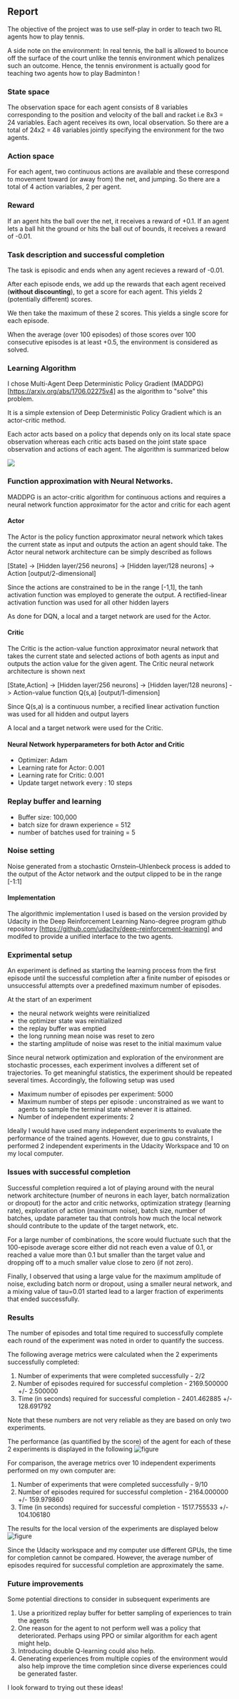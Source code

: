 ## Report

The objective of the project was to use self-play in order to teach two RL agents how to play tennis. 

A side note on the environment:
In real tennis, the ball is allowed to bounce off the surface of the court unlike the tennis environment which penalizes such an outcome. Hence, the tennis environment is actually good for teaching two agents how to play Badminton !

### State space

The observation space for each agent consists of 8 variables corresponding to the position and velocity of the ball and racket i.e 8x3 = 24 variables. Each agent receives its own, local observation. So there are a total of 24x2 = 48 variables jointly specifying the environment for the two agents.

### Action space
For each agent, two continuous actions are available and these correspond to movement toward (or away from) the net, and jumping. So there are a total of 4 action variables, 2 per agent.

### Reward

If an agent hits the ball over the net, it receives a reward of +0.1. If an agent lets a ball hit the ground or hits the ball out of bounds, it receives a reward of -0.01.

### Task description and successful completion
The task is episodic and ends when any agent recieves a reward of -0.01.

After each episode ends, we add up the rewards that each agent received (**without discounting**), to get a score for each agent. This yields 2 (potentially different) scores. 

We then take the maximum of these 2 scores. This yields a single score for each episode.

When the average (over 100 episodes) of those scores over 100 consecutive episodes is at least +0.5, the environment is considered as solved.

### Learning Algorithm

I chose Multi-Agent Deep Deterministic Policy Gradient (MADDPG)[https://arxiv.org/abs/1706.02275v4] as the algorithm to "solve" this problem.

It is a simple extension of Deep Deterministic Policy Gradient which is an actor-critic method. 

Each actor acts based on a policy that depends only on its local state space observation whereas each critic acts based on the joint state space observation and actions of each agent. The algorithm is summarized below

![](https://github.com/janamejaya/DRLND-Collaboration_and_Competition/blob/master/maddpg.png)

### Function approximation with Neural Networks.

MADDPG is an actor-critic algorithm for continuous actions and requires a neural network function approximator for the actor and critic for each agent

#### Actor

The Actor is the policy function approximator neural network which takes the current state as input and outputs the action an agent should take. The Actor neural network architecture can be simply described as follows

[State] -> [Hidden layer/256 neurons] -> [Hidden layer/128 neurons] -> Action [output/2-dimensional]

Since the actions are constrained to be in the range [-1,1], the tanh activation function was employed to generate the output. A rectified-linear activation function was used for all other hidden layers

As done for DQN, a local and a target network are used for the Actor. 

#### Critic

The Critic is the action-value function approximator neural network that takes the current state and selected actions of both agents as input and outputs the action value for the given agent. The Critic neural network architecture is shown next

[State,Action] -> [Hidden layer/256 neurons] -> [Hidden layer/128 neurons] -> Action-value function Q(s,a) [output/1-dimension]

Since Q(s,a) is a continuous number, a recified linear activation function was used for all hidden and output layers

A local and a target network were used for the Critic. 

#### Neural Network hyperparameters for both Actor and Critic
- Optimizer: Adam
- Learning rate for Actor: 0.001
- Learning rate for Critic: 0.001
- Update target network every : 10 steps

### Replay buffer and learning

- Buffer size: 100,000
- batch size for drawn experience = 512
- number of batches used for training = 5

### Noise setting
Noise generated from a stochastic Ornstein–Uhlenbeck process is added to the output of the Actor network and the output clipped to be in the range [-1:1]

#### Implementation
The algorithmic implementation I used is based on the version provided by Udacity in the Deep Reinforcement Learning Nano-degree program github repository [https://github.com/udacity/deep-reinforcement-learning] and modifed to provide a unified interface to the two agents.

### Exprimental setup

An experiment is defined as starting the learning process from the first episode until the successful completion after a finite number of episodes or unsuccessful attempts over a predefined maximum number of episodes.

At the start of an experiment
- the neural network weights were reinitialized
- the optimizer state was reinitialized
- the replay buffer was emptied
- the long running mean noise was reset to zero
- the starting amplitude of noise was reset to the initial maximum value

Since neural network optimization and exploration of the environment are stochastic processes, each experiment involves a different set of trajectories. To get meaningful statistics, the experiment should be repeated several times. Accordingly, the following setup was used

- Maximum number of episodes per experiment: 5000
- Maximum number of steps per episode : unconstrained as we want to agents to sample the terminal state whenever it is attained.
- Number of independent experiments: 2

Ideally I would have used many independent experiments to evaluate the performance of the trained agents. However, due to gpu constraints, I performed 2 independent experiments in the Udacity Workspace and 10 on my local computer.

### Issues with successful completion

Successful completion required a lot of playing around with the neural network architecture (number of neurons in each layer, batch normalization or dropout) for the actor and critic networks, optimization strategy (learning rate), exploration of action (maximum noise), batch size, number of batches, update parameter tau that controls how much the local network should contribute to the update of the target network, etc.

For a large number of combinations, the score would fluctuate such that the 100-episode average score either did not reach even a value of 0.1, or reached a value more than 0.1 but smaller than the target value and dropping off to a much smaller value close to zero (if not zero).

Finally, I observed that using a large value for the maximum amplitude of noise, excluding batch norm or dropout, using a smaller neural network, and a mixing value of tau=0.01 started lead to a larger fraction of experiments that ended successfully.

### Results
The number of episodes and total time required to successfully complete each round of the experiment was noted in order to quantify the success.

The following average metrics were calculated when the 2 experiments successfully completed:

1. Number of experiments that were completed successfully - 2/2
2. Number of episodes required for successful completion - 2169.500000 +/- 2.500000
3. Time (in seconds) required for successful completion - 2401.462885 +/- 128.691792

Note that these numbers are not very reliable as they are based on only two experiments.

The performance (as quantified by the score) of the agent for each of these 2 experiments is displayed in the following ![figure](https://github.com/janamejaya/DRLND-Collaboration_and_Competition/blob/master/result_score.jpg)

For comparison, the average metrics over 10 independent experiments performed on my own computer are:
1. Number of experiments that were completed successfully - 9/10
2. Number of episodes required for successful completion - 2164.000000 +/- 159.979860
3. Time (in seconds) required for successful completion - 1517.755533 +/- 104.106180

The results for the local version of the experiments are displayed below ![figure](https://github.com/janamejaya/DRLND-Collaboration_and_Competition/blob/master/result_score_local_10_runs.jpg)

Since the Udacity workspace and my computer use different GPUs, the time for completion cannot be compared.
However, the average number of episodes required for successful completion are approximately the same.

### Future improvements

Some potential directions to consider in subsequent experiments are 
1. Use a prioritized replay buffer for better sampling of experiences to train the agents
2. One reason for the agent to not perform well was a policy that deteriorated. Perhaps using PPO or similar algorithm for each agent might help.
3. Introducing double Q-learning could also help.
4. Generating experiences from multiple copies of the environment would also help improve the time completion since diverse experiences could be generated faster.

I look forward to trying out these ideas!

